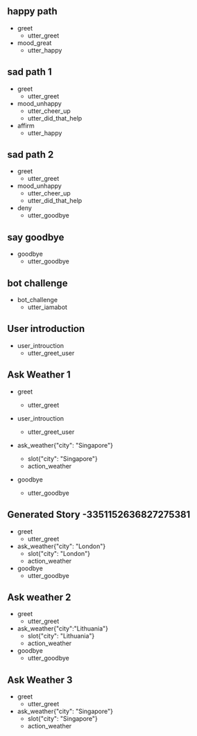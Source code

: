 ## happy path
* greet
  - utter_greet
* mood_great
  - utter_happy

## sad path 1
* greet
  - utter_greet
* mood_unhappy
  - utter_cheer_up
  - utter_did_that_help
* affirm
  - utter_happy

## sad path 2
* greet
  - utter_greet
* mood_unhappy
  - utter_cheer_up
  - utter_did_that_help
* deny
  - utter_goodbye

## say goodbye
* goodbye
  - utter_goodbye

## bot challenge
* bot_challenge
  - utter_iamabot

## User introduction 
* user_introuction
  - utter_greet_user

## Ask Weather 1
* greet
  - utter_greet
* user_introuction
  - utter_greet_user
* ask_weather{"city": "Singapore"}
    - slot{"city": "Singapore"}
    - action_weather
    
* goodbye
    - utter_goodbye

## Generated Story -3351152636827275381
* greet
    - utter_greet
* ask_weather{"city": "London"}
    - slot{"city": "London"}
    - action_weather
* goodbye
    - utter_goodbye

## Ask weather 2
* greet
   - utter_greet
* ask_weather{"city":"Lithuania"}
   - slot{"city": "Lithuania"}
   - action_weather
* goodbye
   - utter_goodbye

## Ask Weather 3
* greet
  - utter_greet
* ask_weather{"city": "Singapore"}
    - slot{"city": "Singapore"}
    - action_weather
